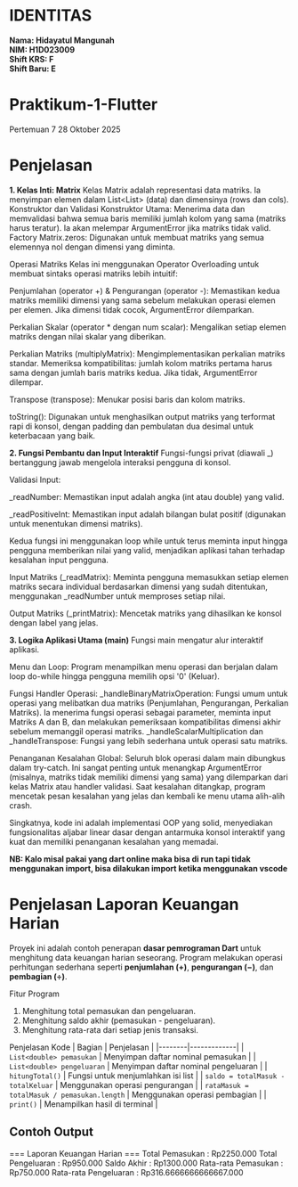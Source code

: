 # IDENTITAS

**Nama: Hidayatul Mangunah**  
**NIM: H1D023009**  
**Shift KRS: F**  
**Shift Baru: E**

# Praktikum-1-Flutter
Pertemuan 7
28 Oktober 2025

# Penjelasan
**1. Kelas Inti: Matrix**
Kelas Matrix adalah representasi data matriks. Ia menyimpan elemen dalam List<List<num>> (data) dan dimensinya (rows dan cols).
Konstruktor dan Validasi
Konstruktor Utama: Menerima data dan memvalidasi bahwa semua baris memiliki jumlah kolom yang sama (matriks harus teratur). Ia akan melempar ArgumentError jika matriks tidak valid.
Factory Matrix.zeros: Digunakan untuk membuat matriks yang semua elemennya nol dengan dimensi yang diminta.

Operasi Matriks
Kelas ini menggunakan Operator Overloading untuk membuat sintaks operasi matriks lebih intuitif:

Penjumlahan (operator +) & Pengurangan (operator -): Memastikan kedua matriks memiliki dimensi yang sama sebelum melakukan operasi elemen per elemen. Jika dimensi tidak cocok, ArgumentError dilemparkan.

Perkalian Skalar (operator * dengan num scalar): Mengalikan setiap elemen matriks dengan nilai skalar yang diberikan.

Perkalian Matriks (multiplyMatrix): Mengimplementasikan perkalian matriks standar. Memeriksa kompatibilitas: jumlah kolom matriks pertama harus sama dengan jumlah baris matriks kedua. Jika tidak, ArgumentError dilempar.

Transpose (transpose): Menukar posisi baris dan kolom matriks.

toString(): Digunakan untuk menghasilkan output matriks yang terformat rapi di konsol, dengan padding dan pembulatan dua desimal untuk keterbacaan yang baik.

**2. Fungsi Pembantu dan Input Interaktif**
Fungsi-fungsi privat (diawali _) bertanggung jawab mengelola interaksi pengguna di konsol.

Validasi Input:

_readNumber: Memastikan input adalah angka (int atau double) yang valid.

_readPositiveInt: Memastikan input adalah bilangan bulat positif (digunakan untuk menentukan dimensi matriks).

Kedua fungsi ini menggunakan loop while untuk terus meminta input hingga pengguna memberikan nilai yang valid, menjadikan aplikasi tahan terhadap kesalahan input pengguna.

Input Matriks (_readMatrix): Meminta pengguna memasukkan setiap elemen matriks secara individual berdasarkan dimensi yang sudah ditentukan, menggunakan _readNumber untuk memproses setiap nilai.

Output Matriks (_printMatrix): Mencetak matriks yang dihasilkan ke konsol dengan label yang jelas.

**3. Logika Aplikasi Utama (main)**
Fungsi main mengatur alur interaktif aplikasi.

Menu dan Loop: Program menampilkan menu operasi dan berjalan dalam loop do-while hingga pengguna memilih opsi '0' (Keluar).

Fungsi Handler Operasi:
_handleBinaryMatrixOperation: Fungsi umum untuk operasi yang melibatkan dua matriks (Penjumlahan, Pengurangan, Perkalian Matriks). Ia menerima fungsi operasi sebagai parameter, meminta input Matriks A dan B, dan melakukan pemeriksaan kompatibilitas dimensi akhir sebelum memanggil operasi matriks.
_handleScalarMultiplication dan _handleTranspose: Fungsi yang lebih sederhana untuk operasi satu matriks.

Penanganan Kesalahan Global: Seluruh blok operasi dalam main dibungkus dalam try-catch. Ini sangat penting untuk menangkap ArgumentError (misalnya, matriks tidak memiliki dimensi yang sama) yang dilemparkan dari kelas Matrix atau handler validasi. Saat kesalahan ditangkap, program mencetak pesan kesalahan yang jelas dan kembali ke menu utama alih-alih crash.

Singkatnya, kode ini adalah implementasi OOP yang solid, menyediakan fungsionalitas aljabar linear dasar dengan antarmuka konsol interaktif yang kuat dan memiliki penanganan kesalahan yang memadai.


**NB: Kalo misal pakai yang dart online maka bisa di run tapi tidak menggunakan import, bisa dilakukan import ketika menggunakan vscode**


# Penjelasan Laporan Keuangan Harian
Proyek ini adalah contoh penerapan **dasar pemrograman Dart** untuk menghitung data keuangan harian seseorang.
Program melakukan operasi perhitungan sederhana seperti **penjumlahan (+)**, **pengurangan (−)**, dan **pembagian (÷)**.

Fitur Program
1. Menghitung total pemasukan dan pengeluaran.
2. Menghitung saldo akhir (pemasukan - pengeluaran).
3. Menghitung rata-rata dari setiap jenis transaksi.

Penjelasan Kode
| Bagian | Penjelasan |
|--------|-------------|
| `List<double> pemasukan` | Menyimpan daftar nominal pemasukan |
| `List<double> pengeluaran` | Menyimpan daftar nominal pengeluaran |
| `hitungTotal()` | Fungsi untuk menjumlahkan isi list |
| `saldo = totalMasuk - totalKeluar` | Menggunakan operasi pengurangan |
| `rataMasuk = totalMasuk / pemasukan.length` | Menggunakan operasi pembagian |
| `print()` | Menampilkan hasil di terminal |


## Contoh Output
=== Laporan Keuangan Harian ===
Total Pemasukan : Rp2250.000
Total Pengeluaran : Rp950.000
Saldo Akhir : Rp1300.000
Rata-rata Pemasukan : Rp750.000
Rata-rata Pengeluaran : Rp316.6666666666667.000
